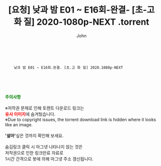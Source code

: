 ﻿---
layout: post
title:  "                   [요청] 낮과 밤 E01 ~ E16회-완결- [초-고 화 질] 2020-1080p-NEXT                .torrent"
author: John
categories: [ 드라마 ]
tags: [  ]
image:  
description: "                   [요청] 낮과 밤 E01 ~ E16회-완결- [초-고 화 질] 2020-1080p-NEXT                 torrent 정보 공유"
toc: true
toc_sticky: true
---

<br>

        낮과 밤 E01 ~ E16회.완결. [초.고 화 질] 2020.1080p-NEXT    
    
<br><br><br>
<p data-ke-size="size16"><b><span style="color: green;">주의사항</span></b><br /><br />※저작권 문제로 인해 토렌트 다운로드 링크는<br /><b><span style="color: red;">유사 이미지</span></b>에 숨겨뒀습니다.<br />※Due to copyright issues, the torrent download link is hidden where it looks like an image.<br /><br /><b>'설마'</b>싶은 것까지 확인해 보세요.<br /><br />숨김링크 클릭 시 마그넷 나타나지 않는 것은<br />저작권으로 인한 링크만료 자료로<br />1시간 간격으로 봇에 의해 마그넷 주소 갱신됩니다.</p>
